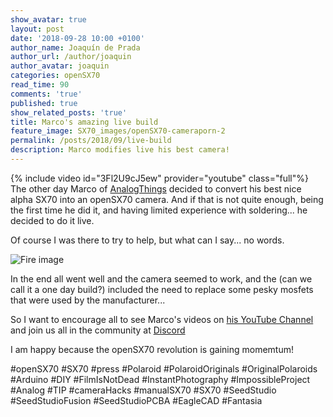 ```yaml
---
show_avatar: true
layout: post
date: '2018-09-28 10:00 +0100'
author_name: Joaquín de Prada
author_url: /author/joaquin
author_avatar: joaquin
categories: openSX70
read_time: 90
comments: 'true'
published: true
show_related_posts: 'true'
title: Marco's amazing live build
feature_image: SX70_images/openSX70-cameraporn-2
permalink: /posts/2018/09/live-build
description: Marco modifies live his best camera!
---
```

{% include video id="3Fl2U9cJ5ew" provider="youtube" class="full"%}
The other day Marco of [AnalogThings](https://www.youtube.com/channel/UC_1Wc6fdIxr3wctK2bDTLkw) decided to convert his best nice alpha SX70 into an openSX70 camera. And if that is not quite enough, being the first time he did it, and having limited experience with soldering... he decided to do it live. 

Of course I was there to try to help, but what can I say... no words.

![Fire image]({{site.url}}/{{site.baseurl}}img/2018/09/acceptable_joints.jpg)


In the end all went well and the camera seemed to work, and the (can we call it a one day build?) included the need to replace some pesky mosfets that were used by the manufacturer...

So I want to encourage all to see Marco's videos on [his YouTube Channel](https://www.youtube.com/channel/UC_1Wc6fdIxr3wctK2bDTLkw) and join us all in the community at [Discord](https://discord.gg/bRYWQM)


I am happy because the openSX70 revolution is gaining momemtum!


#openSX70 #SX70 #press #Polaroid #PolaroidOriginals #OriginalPolaroids #Arduino #DIY #FilmIsNotDead #InstantPhotography #ImpossibleProject #Analog #TIP #cameraHacks #manualSX70 #SX70 #SeedStudio #SeedStudioFusion #SeedStudioPCBA #EagleCAD #Fantasia

